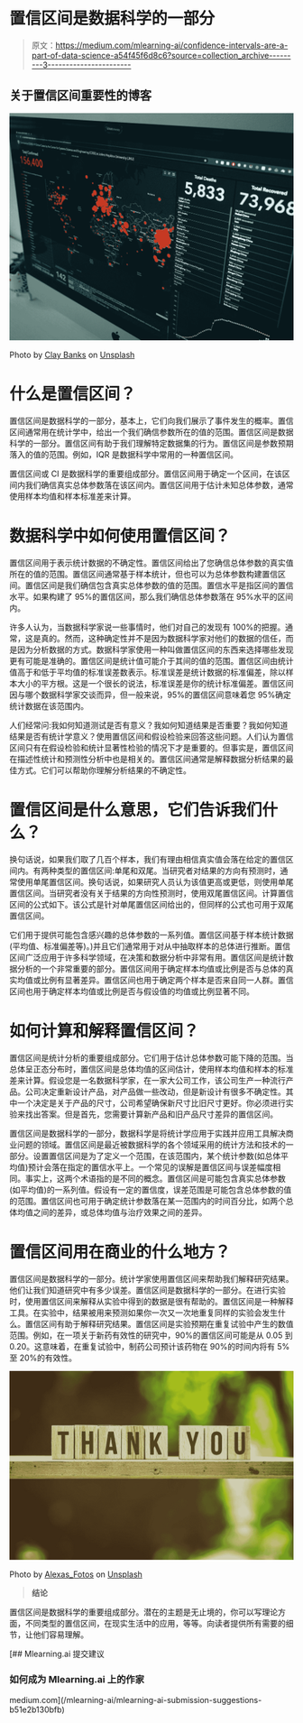 # 置信区间是数据科学的一部分

> 原文：<https://medium.com/mlearning-ai/confidence-intervals-are-a-part-of-data-science-a54f45f6d8c6?source=collection_archive---------3----------------------->

## 关于置信区间重要性的博客

![](img/092e6c218fd2c66765c674c0c12f5d1a.png)

Photo by [Clay Banks](https://unsplash.com/@claybanks?utm_source=medium&utm_medium=referral) on [Unsplash](https://unsplash.com?utm_source=medium&utm_medium=referral)

# 什么是置信区间？

置信区间是数据科学的一部分，基本上，它们向我们展示了事件发生的概率。置信区间通常用在统计学中，给出一个我们确信参数所在的值的范围。置信区间是数据科学的一部分。置信区间有助于我们理解特定数据集的行为。置信区间是参数预期落入的值的范围。例如，IQR 是数据科学中常用的一种置信区间。

置信区间或 CI 是数据科学的重要组成部分。置信区间用于确定一个区间，在该区间内我们确信真实总体参数落在该区间内。置信区间用于估计未知总体参数，通常使用样本均值和样本标准差来计算。

# 数据科学中如何使用置信区间？

置信区间用于表示统计数据的不确定性。置信区间给出了您确信总体参数的真实值所在的值的范围。置信区间通常基于样本统计，但也可以为总体参数构建置信区间。置信区间是我们确信包含真实总体参数的值的范围。置信水平是指区间的置信水平。如果构建了 95%的置信区间，那么我们确信总体参数落在 95%水平的区间内。

许多人认为，当数据科学家说一些事情时，他们对自己的发现有 100%的把握。通常，这是真的。然而，这种确定性并不是因为数据科学家对他们的数据的信任，而是因为分析数据的方式。数据科学家使用一种叫做置信区间的东西来选择哪些发现更有可能是准确的。置信区间是统计值可能介于其间的值的范围。置信区间由统计值高于和低于平均值的标准误差数表示。标准误差是统计数据的标准偏差，除以样本大小的平方根。这是一个很长的说法，标准误差是你的统计标准偏差。置信区间因与哪个数据科学家交谈而异，但一般来说，95%的置信区间意味着您 95%确定统计数据在该范围内。

人们经常问:我如何知道测试是否有意义？我如何知道结果是否重要？我如何知道结果是否有统计学意义？使用置信区间和假设检验来回答这些问题。人们认为置信区间只有在假设检验和统计显著性检验的情况下才是重要的。但事实是，置信区间在描述性统计和预测性分析中也是相关的。置信区间通常是解释数据分析结果的最佳方式。它们可以帮助你理解分析结果的不确定性。

# 置信区间是什么意思，它们告诉我们什么？

换句话说，如果我们取了几百个样本，我们有理由相信真实值会落在给定的置信区间内。有两种类型的置信区间:单尾和双尾。当研究者对结果的方向有预测时，通常使用单尾置信区间。换句话说，如果研究人员认为该值更高或更低，则使用单尾置信区间。当研究者没有关于结果的方向性预测时，使用双尾置信区间。计算置信区间的公式如下。该公式是针对单尾置信区间给出的，但同样的公式也可用于双尾置信区间。

它们用于提供可能包含感兴趣的总体参数的一系列值。置信区间基于样本统计数据(平均值、标准偏差等)。)并且它们通常用于对从中抽取样本的总体进行推断。置信区间广泛应用于许多科学领域，在决策和数据分析中非常有用。置信区间是统计数据分析的一个非常重要的部分。置信区间用于确定样本均值或比例是否与总体的真实均值或比例有显著差异。置信区间也用于确定两个样本是否来自同一人群。置信区间也用于确定样本均值或比例是否与假设值的均值或比例显著不同。

# 如何计算和解释置信区间？

置信区间是统计分析的重要组成部分。它们用于估计总体参数可能下降的范围。当总体呈正态分布时，置信区间是总体均值的区间估计，使用样本均值和样本的标准差来计算。假设您是一名数据科学家，在一家大公司工作，该公司生产一种流行产品。公司决定重新设计产品，对产品做一些改动，但是新设计有很多不确定性。其中一个决定是关于产品的尺寸，公司希望确保新尺寸比旧尺寸更好。你必须进行实验来找出答案。但是首先，您需要计算新产品和旧产品尺寸差异的置信区间。

置信区间是数据科学的一部分，数据科学是将统计学应用于实践并应用工具解决商业问题的领域。置信区间是最近被数据科学的各个领域采用的统计方法和技术的一部分。设置置信区间是为了定义一个范围，在该范围内，某个统计参数(如总体平均值)预计会落在指定的置信水平上。一个常见的误解是置信区间与误差幅度相同。事实上，这两个术语指的是不同的概念。置信区间是可能包含真实总体参数(如平均值)的一系列值。假设有一定的置信度，误差范围是可能包含总体参数的值的范围。置信区间也可用于确定统计参数落在某一范围内的时间百分比，如两个总体均值之间的差异，或总体均值与治疗效果之间的差异。

# 置信区间用在商业的什么地方？

置信区间是数据科学的一部分。统计学家使用置信区间来帮助我们解释研究结果。他们让我们知道研究中有多少误差。置信区间是数据科学的一部分。在进行实验时，使用置信区间来解释从实验中得到的数据是很有帮助的。置信区间是一种解释工具。在实验中，结果被用来预测如果你一次又一次地重复同样的实验会发生什么。置信区间有助于解释研究结果。置信区间是实验预期在重复试验中产生的数值范围。例如，在一项关于新药有效性的研究中，90%的置信区间可能是从 0.05 到 0.20。这意味着，在重复试验中，制药公司预计该药物在 90%的时间内将有 5%至 20%的有效性。

![](img/a41ffc0b732d19a394f679ccafc0feaf.png)

Photo by [Alexas_Fotos](https://unsplash.com/@alexas_fotos?utm_source=medium&utm_medium=referral) on [Unsplash](https://unsplash.com?utm_source=medium&utm_medium=referral)

> **结论**

置信区间是数据科学的重要组成部分。潜在的主题是无止境的，你可以写理论方面，不同类型的置信区间，在现实生活中的应用，等等。向读者提供所有需要的细节，让他们容易理解。

[](/mlearning-ai/mlearning-ai-submission-suggestions-b51e2b130bfb) [## Mlearning.ai 提交建议

### 如何成为 Mlearning.ai 上的作家

medium.com](/mlearning-ai/mlearning-ai-submission-suggestions-b51e2b130bfb)